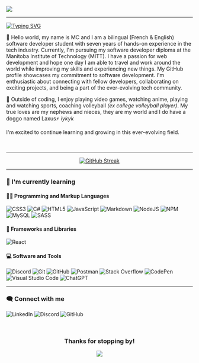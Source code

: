![](https://github.com/mcguenette/mcguenette/blob/main/2023-11-03%2012-57-20.gif)

---

[![Typing SVG](https://readme-typing-svg.demolab.com?font=Fira+Code&size=22&pause=1000&color=F5DAF6&vCenter=true&random=true&width=435&lines=Software+Developer+Student;Weeb+%26+Gamer;Volleyball+Coach;Sports+Fan;Ex+College+Volleyball+Player)](https://git.io/typing-svg)

👋 Hello world, my name is MC and I am a bilingual (French & English) software developer student with seven years of hands-on experience in the tech industry. Currently, I'm pursuing my software developer diploma at the Manitoba Institute of Technology (MITT). I have a passion for web development and hope one day I am able to travel and work around the world while improving my skills and experiencing new things. My GitHub profile showcases my commitment to software development. I'm enthusiastic about connecting with fellow developers, collaborating on exciting projects, and being a part of the ever-evolving tech community.

🌟 Outside of coding, I enjoy playing video games, watching anime, playing and watching sports, coaching volleyball _(ex college volleyball player)_. My true loves are my nephews and nieces, they are my world and I do have a doggo named Laxus⚡ _iykyk_ 

I'm excited to continue learning and growing in this ever-evolving field.

<br>

---

<p align="center">
<a href="https://git.io/streak-stats"><img src="https://streak-stats.demolab.com?user=mcguenette&theme=radical&hide_border=true" alt="GitHub Streak" /></a>
</p>

---

### 🌱 I'm currently learning

#### 👨‍💻 Programming and Markup Languages

![CSS3](https://img.shields.io/badge/css3-%231572B6.svg?style=for-the-badge&logo=css3&logoColor=white)
![C#](https://img.shields.io/badge/c%23-%23239120.svg?style=for-the-badge&logo=c-sharp&logoColor=white)
![HTML5](https://img.shields.io/badge/html5-%23E34F26.svg?style=for-the-badge&logo=html5&logoColor=white)
![JavaScript](https://img.shields.io/badge/javascript-%23323330.svg?style=for-the-badge&logo=javascript&logoColor=%23F7DF1E)
![Markdown](https://img.shields.io/badge/markdown-%23000000.svg?style=for-the-badge&logo=markdown&logoColor=white)
![NodeJS](https://img.shields.io/badge/node.js-6DA55F?style=for-the-badge&logo=node.js&logoColor=white)
![NPM](https://img.shields.io/badge/NPM-%23CB3837.svg?style=for-the-badge&logo=npm&logoColor=white)
![MySQL](https://img.shields.io/badge/mysql-%2300f.svg?style=for-the-badge&logo=mysql&logoColor=white)
![SASS](https://img.shields.io/badge/SASS-hotpink.svg?style=for-the-badge&logo=SASS&logoColor=white)

#### 🧰 Frameworks and Libraries

![React](https://img.shields.io/badge/react-%2320232a.svg?style=for-the-badge&logo=react&logoColor=%2361DAFB)

#### 💻 Software and Tools

![Discord](https://img.shields.io/badge/Discord-%235865F2.svg?style=for-the-badge&logo=discord&logoColor=white)
![Git](https://img.shields.io/badge/git-%23F05033.svg?style=for-the-badge&logo=git&logoColor=white)
![GitHub](https://img.shields.io/badge/github-%23121011.svg?style=for-the-badge&logo=github&logoColor=white)
![Postman](https://img.shields.io/badge/Postman-FF6C37?style=for-the-badge&logo=postman&logoColor=white)
![Stack Overflow](https://img.shields.io/badge/-Stackoverflow-FE7A16?style=for-the-badge&logo=stack-overflow&logoColor=white)
![CodePen](https://img.shields.io/badge/Codepen-000000?style=for-the-badge&logo=codepen&logoColor=white)
![Visual Studio Code](https://img.shields.io/badge/Visual%20Studio%20Code-0078d7.svg?style=for-the-badge&logo=visual-studio-code&logoColor=white)
![ChatGPT](https://img.shields.io/badge/chatGPT-74aa9c?style=for-the-badge&logo=openai&logoColor=white)

---

### 🗨️ Connect with me
  
![LinkedIn](https://img.shields.io/badge/linkedin-%230077B5.svg?style=for-the-badge&logo=linkedin&logoColor=white)
![Discord](https://img.shields.io/badge/Discord-%235865F2.svg?style=for-the-badge&logo=discord&logoColor=white)
![GitHub](https://img.shields.io/badge/github-%23121011.svg?style=for-the-badge&logo=github&logoColor=white)

[LinkedIn]: https://www.linkedin.com/in/mc-guenette/
[Discord]: https://discordapp.com/users/267818850488287253
[GitHub]: https://github.com/mcguenette

<br>

<h3 align="center">Thanks for stopping by!</h3>
<p align="center">
   <img src="https://64.media.tumblr.com/d872ee2d15798315436e69164b94518d/653f8899b72d638a-e8/s540x810/65ff68953d798221a4a4b001f20cdf94dc699217.gif">
</p>

